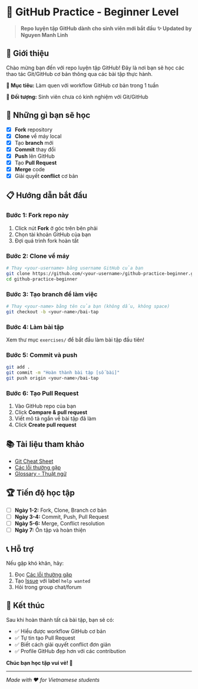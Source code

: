 # 🎯 GitHub Practice - Beginner Level

> **Repo luyện tập GitHub dành cho sinh viên mới bắt đầu**
> **✨ Updated by Nguyen Manh Linh**

## 📖 Giới thiệu

Chào mừng bạn đến với repo luyện tập GitHub! Đây là nơi bạn sẽ học các thao tác Git/GitHub cơ bản thông qua các bài tập thực hành.

**🎯 Mục tiêu:** Làm quen với workflow GitHub cơ bản trong 1 tuần

**👥 Đối tượng:** Sinh viên chưa có kinh nghiệm với Git/GitHub

## 🚀 Những gì bạn sẽ học

- [x] **Fork** repository
- [x] **Clone** về máy local
- [x] Tạo **branch** mới
- [x] **Commit** thay đổi
- [x] **Push** lên GitHub
- [x] Tạo **Pull Request**
- [x] **Merge** code
- [x] Giải quyết **conflict** cơ bản

## 📋 Hướng dẫn bắt đầu

### Bước 1: Fork repo này
1. Click nút **Fork** ở góc trên bên phải
2. Chọn tài khoản GitHub của bạn
3. Đợi quá trình fork hoàn tất

### Bước 2: Clone về máy
```bash
# Thay <your-username> bằng username GitHub của bạn
git clone https://github.com/<your-username>/github-practice-beginner.git
cd github-practice-beginner
```

### Bước 3: Tạo branch để làm việc
```bash
# Thay <your-name> bằng tên của bạn (không dấu, không space)
git checkout -b <your-name>/bai-tap
```

### Bước 4: Làm bài tập
Xem thư mục `exercises/` để bắt đầu làm bài tập đầu tiên!

### Bước 5: Commit và push
```bash
git add .
git commit -m "Hoàn thành bài tập [số bài]"
git push origin <your-name>/bai-tap
```

### Bước 6: Tạo Pull Request
1. Vào GitHub repo của bạn
2. Click **Compare & pull request**
3. Viết mô tả ngắn về bài tập đã làm
4. Click **Create pull request**

## 📚 Tài liệu tham khảo

- [Git Cheat Sheet](./resources/git-cheatsheet.md)
- [Các lỗi thường gặp](./resources/common-issues.md)
- [Glossary - Thuật ngữ](./resources/glossary.md)

## 🏆 Tiến độ học tập

- [ ] **Ngày 1-2:** Fork, Clone, Branch cơ bản
- [ ] **Ngày 3-4:** Commit, Push, Pull Request
- [ ] **Ngày 5-6:** Merge, Conflict resolution
- [ ] **Ngày 7:** Ôn tập và hoàn thiện

## 📞 Hỗ trợ

Nếu gặp khó khăn, hãy:
1. Đọc [Các lỗi thường gặp](./resources/common-issues.md)
2. Tạo [Issue](../../issues) với label `help wanted`
3. Hỏi trong group chat/forum

## 🎉 Kết thúc

Sau khi hoàn thành tất cả bài tập, bạn sẽ có:
- ✅ Hiểu được workflow GitHub cơ bản
- ✅ Tự tin tạo Pull Request
- ✅ Biết cách giải quyết conflict đơn giản
- ✅ Profile GitHub đẹp hơn với các contribution

**Chúc bạn học tập vui vẻ! 🚀**

---

*Made with ❤️ for Vietnamese students*
